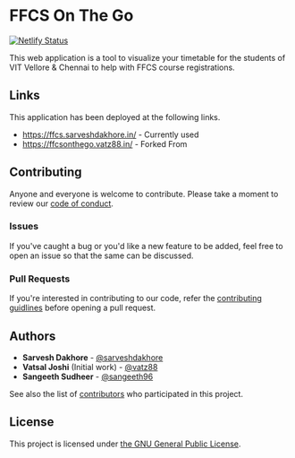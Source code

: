 # FFCS On The Go

[![Netlify Status](https://api.netlify.com/api/v1/badges/bef6de6b-7b6b-4c14-9ba9-923595184c26/deploy-status)](https://app.netlify.com/sites/cyccy2-rystum-qarvak/deploys)

This web application is a tool to visualize your timetable for the students of VIT Vellore & Chennai to help with FFCS course registrations.

## Links

This application has been deployed at the following links.

-   https://ffcs.sarveshdakhore.in/ - Currently used
-   https://ffcsonthego.vatz88.in/ - Forked From

## Contributing

Anyone and everyone is welcome to contribute. Please take a moment to review our [code of conduct](/.github/CODE_OF_CONDUCT.md).

### Issues

If you've caught a bug or you'd like a new feature to be added, feel free to open an issue so that the same can be discussed.

### Pull Requests

If you're interested in contributing to our code, refer the [contributing guidlines](/.github/CONTRIBUTING.md) before opening a pull request.

## Authors

-   **Sarvesh Dakhore** - [@sarveshdakhore](https://github.com/sarveshdakhore)
-   **Vatsal Joshi** (Initial work) - [@vatz88](https://github.com/vatz88)
-   **Sangeeth Sudheer** - [@sangeeth96](https://github.com/sangeeth96)

See also the list of [contributors](https://github.com/sarveshdakhore/FFCSonTheGo/contributors) who participated in this project.

## License

This project is licensed under [the GNU General Public License](/LICENSE.md).
